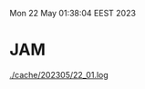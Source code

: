 Mon 22 May 01:38:04 EEST 2023
# JAM
<a href='./cache/202305/22_01.log'>./cache/202305/22_01.log</a>
